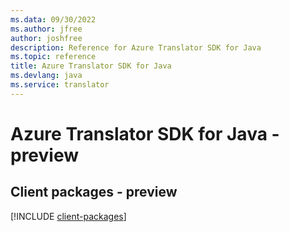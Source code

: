 ```yaml
---
ms.data: 09/30/2022
ms.author: jfree
author: joshfree
description: Reference for Azure Translator SDK for Java
ms.topic: reference
title: Azure Translator SDK for Java
ms.devlang: java
ms.service: translator
---
```

# Azure Translator SDK for Java - preview

## Client packages - preview
[!INCLUDE [client-packages](translator-client-index.md)]